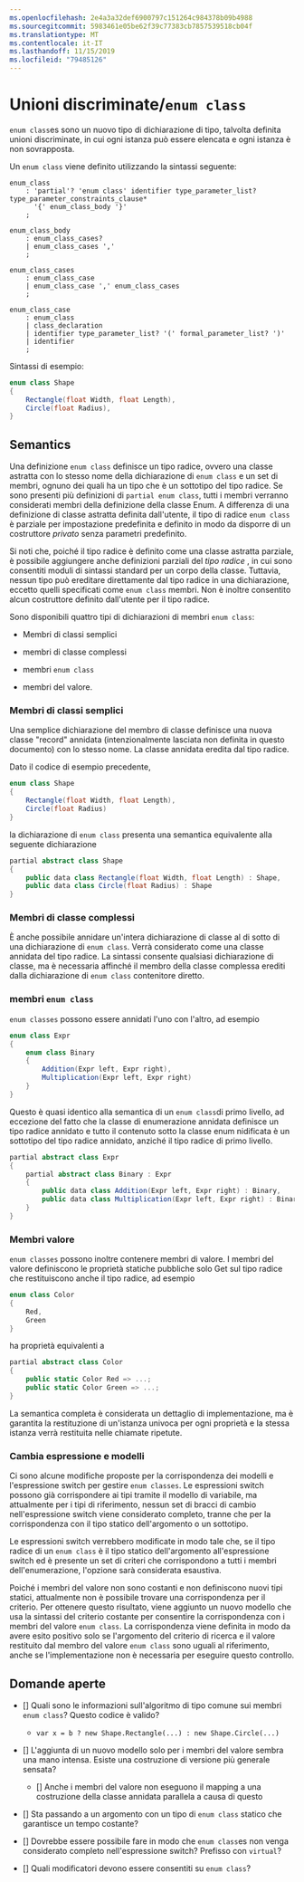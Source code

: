 ```yaml
---
ms.openlocfilehash: 2e4a3a32def6900797c151264c984378b09b4988
ms.sourcegitcommit: 5983461e05be62f39c77383cb7857539518cb04f
ms.translationtype: MT
ms.contentlocale: it-IT
ms.lasthandoff: 11/15/2019
ms.locfileid: "79485126"
---
```


# <a name="discriminated-unions--enum-class"></a>Unioni discriminate/`enum class`

`enum class`es sono un nuovo tipo di dichiarazione di tipo, talvolta definita unioni discriminate, in cui ogni istanza può essere elencata e ogni istanza è non sovrapposta.

Un `enum class` viene definito utilizzando la sintassi seguente:

```antlr
enum_class
    : 'partial'? 'enum class' identifier type_parameter_list? type_parameter_constraints_clause* 
      '{' enum_class_body '}'
    ;

enum_class_body
    : enum_class_cases?
    | enum_class_cases ','
    ;

enum_class_cases
    : enum_class_case
    | enum_class_case ',' enum_class_cases
    ;

enum_class_case
    : enum_class
    | class_declaration
    | identifier type_parameter_list? '(' formal_parameter_list? ')'
    | identifier
    ;

```

Sintassi di esempio:

```C#
enum class Shape
{
    Rectangle(float Width, float Length),
    Circle(float Radius),
}
```

## <a name="semantics"></a>Semantics

Una definizione `enum class` definisce un tipo radice, ovvero una classe astratta con lo stesso nome della dichiarazione di `enum class` e un set di membri, ognuno dei quali ha un tipo che è un sottotipo del tipo radice. Se sono presenti più definizioni di `partial enum class`, tutti i membri verranno considerati membri della definizione della classe Enum. A differenza di una definizione di classe astratta definita dall'utente, il tipo di radice `enum class` è parziale per impostazione predefinita e definito in modo da disporre di un costruttore *privato* senza parametri predefinito.

Si noti che, poiché il tipo radice è definito come una classe astratta parziale, è possibile aggiungere anche definizioni parziali del *tipo radice* , in cui sono consentiti moduli di sintassi standard per un corpo della classe.
Tuttavia, nessun tipo può ereditare direttamente dal tipo radice in una dichiarazione, eccetto quelli specificati come `enum class` membri. Non è inoltre consentito alcun costruttore definito dall'utente per il tipo radice.

Sono disponibili quattro tipi di dichiarazioni di membri `enum class`:

* Membri di classi semplici

* membri di classe complessi

* membri `enum class`

* membri del valore.

### <a name="simple-class-members"></a>Membri di classi semplici

Una semplice dichiarazione del membro di classe definisce una nuova classe "record" annidata (intenzionalmente lasciata non definita in questo documento) con lo stesso nome. La classe annidata eredita dal tipo radice.

Dato il codice di esempio precedente,

```C#
enum class Shape
{
    Rectangle(float Width, float Length),
    Circle(float Radius)
}
```

la dichiarazione di `enum class` presenta una semantica equivalente alla seguente dichiarazione

```C#
partial abstract class Shape
{
    public data class Rectangle(float Width, float Length) : Shape,
    public data class Circle(float Radius) : Shape
}
```

### <a name="complex-class-members"></a>Membri di classe complessi

È anche possibile annidare un'intera dichiarazione di classe al di sotto di una dichiarazione di `enum class`. Verrà considerato come una classe annidata del tipo radice. La sintassi consente qualsiasi dichiarazione di classe, ma è necessaria affinché il membro della classe complessa erediti dalla dichiarazione di `enum class` contenitore diretto. 

### <a name="enum-class-members"></a>membri `enum class`

`enum classes` possono essere annidati l'uno con l'altro, ad esempio

```C#
enum class Expr
{
    enum class Binary
    {
        Addition(Expr left, Expr right),
        Multiplication(Expr left, Expr right)
    }
}
```

Questo è quasi identico alla semantica di un `enum class`di primo livello, ad eccezione del fatto che la classe di enumerazione annidata definisce un tipo radice annidato e tutto il contenuto sotto la classe enum nidificata è un sottotipo del tipo radice annidato, anziché il tipo radice di primo livello.

```C#
partial abstract class Expr
{
    partial abstract class Binary : Expr
    {
        public data class Addition(Expr left, Expr right) : Binary,
        public data class Multiplication(Expr left, Expr right) : Binary
    }
}
```

### <a name="value-members"></a>Membri valore

`enum classes` possono inoltre contenere membri di valore. I membri del valore definiscono le proprietà statiche pubbliche solo Get sul tipo radice che restituiscono anche il tipo radice, ad esempio

```C#
enum class Color
{
    Red,
    Green
}
```

ha proprietà equivalenti a

```C#
partial abstract class Color
{
    public static Color Red => ...;
    public static Color Green => ...;
}
```

La semantica completa è considerata un dettaglio di implementazione, ma è garantita la restituzione di un'istanza univoca per ogni proprietà e la stessa istanza verrà restituita nelle chiamate ripetute.


### <a name="switch-expression-and-patterns"></a>Cambia espressione e modelli

Ci sono alcune modifiche proposte per la corrispondenza dei modelli e l'espressione switch per gestire `enum classes`. Le espressioni switch possono già corrispondere ai tipi tramite il modello di variabile, ma attualmente per i tipi di riferimento, nessun set di bracci di cambio nell'espressione switch viene considerato completo, tranne che per la corrispondenza con il tipo statico dell'argomento o un sottotipo.

Le espressioni switch verrebbero modificate in modo tale che, se il tipo radice di un `enum class` è il tipo statico dell'argomento all'espressione switch ed è presente un set di criteri che corrispondono a tutti i membri dell'enumerazione, l'opzione sarà considerata esaustiva.

Poiché i membri del valore non sono costanti e non definiscono nuovi tipi statici, attualmente non è possibile trovare una corrispondenza per il criterio. Per ottenere questo risultato, viene aggiunto un nuovo modello che usa la sintassi del criterio costante per consentire la corrispondenza con i membri del valore `enum class`. La corrispondenza viene definita in modo da avere esito positivo solo se l'argomento del criterio di ricerca e il valore restituito dal membro del valore `enum class` sono uguali al riferimento, anche se l'implementazione non è necessaria per eseguire questo controllo.


## <a name="open-questions"></a>Domande aperte

- [] Quali sono le informazioni sull'algoritmo di tipo comune sui membri `enum class`? Questo codice è valido?
    * `var x = b ? new Shape.Rectangle(...) : new Shape.Circle(...)`

- [] L'aggiunta di un nuovo modello solo per i membri del valore sembra una mano intensa. Esiste una costruzione di versione più generale sensata?
    - [] Anche i membri del valore non eseguono il mapping a una costruzione della classe annidata parallela a causa di questo

- [] Sta passando a un argomento con un tipo di `enum class` statico che garantisce un tempo costante?

- [] Dovrebbe essere possibile fare in modo che `enum class`es non venga considerato completo nell'espressione switch? Prefisso con `virtual`?

- [] Quali modificatori devono essere consentiti su `enum class`?